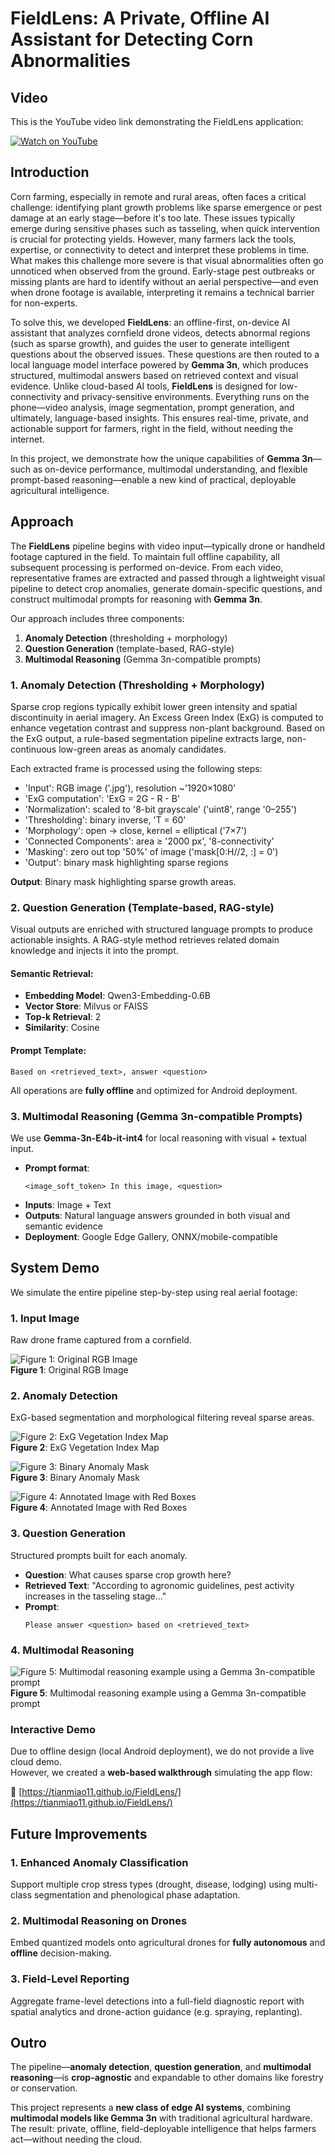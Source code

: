 # FieldLens: A Private, Offline AI Assistant for Detecting Corn Abnormalities

## Video

This is the YouTube video link demonstrating the FieldLens application:

[![Watch on YouTube](https://img.youtube.com/vi/YT33z4GDt5U/0.jpg)](https://www.youtube.com/watch?v=YT33z4GDt5U)

## Introduction

Corn farming, especially in remote and rural areas, often faces a critical challenge: identifying plant growth problems like sparse emergence or pest damage at an early stage—before it's too late. These issues typically emerge during sensitive phases such as tasseling, when quick intervention is crucial for protecting yields. However, many farmers lack the tools, expertise, or connectivity to detect and interpret these problems in time. What makes this challenge more severe is that visual abnormalities often go unnoticed when observed from the ground. Early-stage pest outbreaks or missing plants are hard to identify without an aerial perspective—and even when drone footage is available, interpreting it remains a technical barrier for non-experts.

To solve this, we developed **FieldLens**: an offline-first, on-device AI assistant that analyzes cornfield drone videos, detects abnormal regions (such as sparse growth), and guides the user to generate intelligent questions about the observed issues. These questions are then routed to a local language model interface powered by **Gemma 3n**, which produces structured, multimodal answers based on retrieved context and visual evidence. Unlike cloud-based AI tools, **FieldLens** is designed for low-connectivity and privacy-sensitive environments. Everything runs on the phone—video analysis, image segmentation, prompt generation, and ultimately, language-based insights. This ensures real-time, private, and actionable support for farmers, right in the field, without needing the internet.

In this project, we demonstrate how the unique capabilities of **Gemma 3n**—such as on-device performance, multimodal understanding, and flexible prompt-based reasoning—enable a new kind of practical, deployable agricultural intelligence.

## Approach

The **FieldLens** pipeline begins with video input—typically drone or handheld footage captured in the field. To maintain full offline capability, all subsequent processing is performed on-device. From each video, representative frames are extracted and passed through a lightweight visual pipeline to detect crop anomalies, generate domain-specific questions, and construct multimodal prompts for reasoning with **Gemma 3n**.

Our approach includes three components:

1. **Anomaly Detection** (thresholding + morphology)  
2. **Question Generation** (template-based, RAG-style)  
3. **Multimodal Reasoning** (Gemma 3n-compatible prompts)

### 1. Anomaly Detection (Thresholding + Morphology)

Sparse crop regions typically exhibit lower green intensity and spatial discontinuity in aerial imagery. An Excess Green Index (ExG) is computed to enhance vegetation contrast and suppress non-plant background. Based on the ExG output, a rule-based segmentation pipeline extracts large, non-continuous low-green areas as anomaly candidates.

Each extracted frame is processed using the following steps:

- 'Input': RGB image ('.jpg'), resolution ~'1920×1080'
- 'ExG computation': 'ExG = 2G - R - B'
- 'Normalization': scaled to '8-bit grayscale' ('uint8', range '0–255')
- 'Thresholding': binary inverse, 'T = 60'
- 'Morphology': open → close, kernel = elliptical ('7×7')
- 'Connected Components': area ≥ '2000 px', '8-connectivity'
- 'Masking': zero out top '50%' of image ('mask[0:H//2, :] = 0')
- 'Output': binary mask highlighting sparse regions

**Output**: Binary mask highlighting sparse growth areas.

### 2. Question Generation (Template-based, RAG-style)

Visual outputs are enriched with structured language prompts to produce actionable insights. A RAG-style method retrieves related domain knowledge and injects it into the prompt.

#### Semantic Retrieval:

- **Embedding Model**: Qwen3-Embedding-0.6B  
- **Vector Store**: Milvus or FAISS  
- **Top-k Retrieval**: 2  
- **Similarity**: Cosine  

#### Prompt Template:

```
Based on <retrieved_text>, answer <question>
```

All operations are **fully offline** and optimized for Android deployment.

### 3. Multimodal Reasoning (Gemma 3n-compatible Prompts)

We use **Gemma-3n-E4b-it-int4** for local reasoning with visual + textual input.

- **Prompt format**:  
  ```
  <image_soft_token> In this image, <question>
  ```
- **Inputs**: Image + Text  
- **Outputs**: Natural language answers grounded in both visual and semantic evidence  
- **Deployment**: Google Edge Gallery, ONNX/mobile-compatible

## System Demo

We simulate the entire pipeline step-by-step using real aerial footage:

### 1. Input Image

Raw drone frame captured from a cornfield.

![Figure 1: Original RGB Image](data/images/original.jpg)  
**Figure 1**: Original RGB Image

### 2. Anomaly Detection

ExG-based segmentation and morphological filtering reveal sparse areas.

![Figure 2: ExG Vegetation Index Map](data/images/exg.jpg)  
**Figure 2**: ExG Vegetation Index Map

![Figure 3: Binary Anomaly Mask](data/images/mask.jpg)  
**Figure 3**: Binary Anomaly Mask

![Figure 4: Annotated Image with Red Boxes](data/images/box.jpg)  
**Figure 4**: Annotated Image with Red Boxes

### 3. Question Generation

Structured prompts built for each anomaly.

- **Question**: What causes sparse crop growth here?  
- **Retrieved Text**: "According to agronomic guidelines, pest activity increases in the tasseling stage..."  
- **Prompt**:  
  ```
  Please answer <question> based on <retrieved_text>
  ```

### 4. Multimodal Reasoning

![Figure 5: Multimodal reasoning example using a Gemma 3n-compatible prompt](data/images/gemma.jpg)  
**Figure 5**: Multimodal reasoning example using a Gemma 3n-compatible prompt

### Interactive Demo

Due to offline design (local Android deployment), we do not provide a live cloud demo.  
However, we created a **web-based walkthrough** simulating the app flow:

🔗 [https://tianmiao11.github.io/FieldLens/](https://tianmiao11.github.io/FieldLens/)

## Future Improvements

### 1. Enhanced Anomaly Classification  
Support multiple crop stress types (drought, disease, lodging) using multi-class segmentation and phenological phase adaptation.

### 2. Multimodal Reasoning on Drones  
Embed quantized models onto agricultural drones for **fully autonomous** and **offline** decision-making.

### 3. Field-Level Reporting  
Aggregate frame-level detections into a full-field diagnostic report with spatial analytics and drone-action guidance (e.g. spraying, replanting).

## Outro

The pipeline—**anomaly detection**, **question generation**, and **multimodal reasoning**—is **crop-agnostic** and expandable to other domains like forestry or conservation.

This project represents a **new class of edge AI systems**, combining **multimodal models like Gemma 3n** with traditional agricultural hardware. The result: private, offline, field-deployable intelligence that helps farmers act—without needing the cloud.
